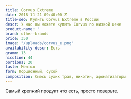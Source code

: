 ```yaml
---
title: Corvus Extreme
date: 2018-11-21 09:40:00 Z
title-seo: Купить Corvus Extreme в России
descr: У нас вы можете купить Corvus по низкой цене
product-name: "                                                        Corvus Extreme"
brand: other-brands
price: 350
image: "/uploads/corvus_e.png"
availability-descr: Есть
gramm: 13
nicotine: 44
portions: 20
taste: Ментол
form: Порционный, сухой
composition: Смесь сухих трав, никотин, ароматизаторы
---
```


Самый крепкий продукт что есть, просто поверьте.